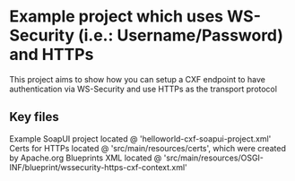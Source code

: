 # Example project which uses WS-Security (i.e.: Username/Password) and HTTPs
This project aims to show how you can setup a CXF endpoint to have authentication via WS-Security and use HTTPs as the transport protocol

## Key files
Example SoapUI project located @ 'helloworld-cxf-soapui-project.xml'
Certs for HTTPs located @ 'src/main/resources/certs', which were created by Apache.org
Blueprints XML located @ 'src/main/resources/OSGI-INF/blueprint/wssecurity-https-cxf-context.xml'
